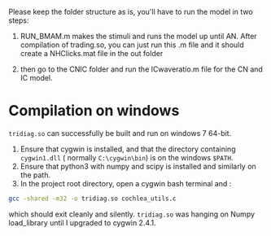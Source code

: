 Please keep the folder structure as is, you'll have to run the model in two steps:

1.  RUN_BMAM.m makes the stimuli and runs the model up until AN. After compilation of trading.so, you can just run this .m file and it should create a NHClicks.mat file in the out folder

2.  then go to the CNIC folder and run the ICwaveratio.m file for the CN and IC model.

# Compilation on windows
`tridiag.so` can successfully be built and run on windows 7 64-bit.

1.  Ensure that cygwin is installed, and that the directory containing `cygwin1.dll` ( normally `C:\cygwin\bin`) is on the windows `$PATH`. 
2.  Ensure that python3 with numpy and scipy is installed and similarly on the path.
3. In the project root directory, open a cygwin bash terminal and : 
  ```bash
  gcc -shared -m32 -o tridiag.so cochlea_utils.c
  ```
  which should exit cleanly and silently.  `tridiag.so` was hanging on Numpy load_library until I upgraded to cygwin 2.4.1.  
